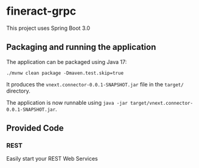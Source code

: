 # fineract-grpc

This project uses Spring Boot 3.0

## Packaging and running the application

The application can be packaged using Java 17:

```shell script
./mvnw clean package -Dmaven.test.skip=true
```

It produces the `vnext.connector-0.0.1-SNAPSHOT.jar` file in the `target/` directory.

The application is now runnable using `java -jar target/vnext.connector-0.0.1-SNAPSHOT.jar`.

## Provided Code

### REST

Easily start your REST Web Services
